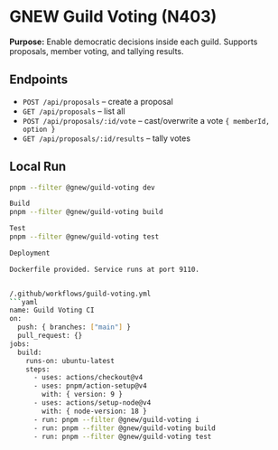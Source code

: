 
# GNEW Guild Voting (N403)

**Purpose:** Enable democratic decisions inside each guild. Supports proposals, member voting, and tallying results.

## Endpoints
- `POST /api/proposals` – create a proposal
- `GET /api/proposals` – list all
- `POST /api/proposals/:id/vote` – cast/overwrite a vote `{ memberId, option }`
- `GET /api/proposals/:id/results` – tally votes

## Local Run
```bash
pnpm --filter @gnew/guild-voting dev

Build
pnpm --filter @gnew/guild-voting build

Test
pnpm --filter @gnew/guild-voting test

Deployment

Dockerfile provided. Service runs at port 9110.


/.github/workflows/guild-voting.yml
```yaml
name: Guild Voting CI
on:
  push: { branches: ["main"] }
  pull_request: {}
jobs:
  build:
    runs-on: ubuntu-latest
    steps:
      - uses: actions/checkout@v4
      - uses: pnpm/action-setup@v4
        with: { version: 9 }
      - uses: actions/setup-node@v4
        with: { node-version: 18 }
      - run: pnpm --filter @gnew/guild-voting i
      - run: pnpm --filter @gnew/guild-voting build
      - run: pnpm --filter @gnew/guild-voting test



